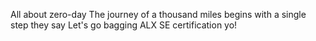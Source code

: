All about zero-day
The journey of a thousand miles begins with a single step they say
Let's go bagging ALX SE certification yo!
